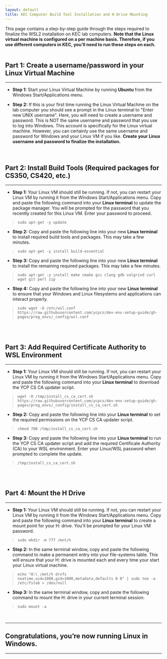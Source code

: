 ```yaml
---
layout: default
title: KEC Computer Build Tool Installation and H Drive Mounting
---
```


This page contains a step-by-step guide through the steps required to finalize
the WSL2 installation on KEC lab computers. **Note that the Linux virtual machine is
configured on a per machine basis. Therefore, if you use different computers in KEC,
you'll need to run these steps on each.**
<br><br>



## Part 1: Create a username/password in your Linux Virtual Machine

---

* **Step 1:** Start your Linux Virtual Machine by running **Ubuntu** from the Windows 
Start/Applications menu.

* **Step 2:** If this is your first time running the Linux Virtual Machine on the lab
computer you should see a prompt in the Linux terminal to "Enter new UNIX username". 
Here, you will need to create a username and password.  This is NOT the same username and 
password that you use to log into Windows. This account is specifically for the Linux 
virtual machine.  However, you can certainly use the same username and password for 
Windows and your Linux VM if you like. **Create your Linux username and password to 
finalize the installation.**
<br><br><br>



## Part 2: Install Build Tools (Required packages for CS350, CS420, etc.)

---

* **Step 1:** Your Linux VM should still be running. If not, you can restart your Linux 
VM by running it from the Windows Start/Applications menu. Copy and paste the following 
command into your **Linux terminal** to update the package manager. You will be 
prompted for the password that you recently created for this Linux VM. Enter your password
to proceed.

> ```
> sudo apt-get -y update
> ```


* **Step 2:** Copy and paste the following line into your new **Linux terminal** 
to install required build tools and packages. This may take a few minutes.

> ```
> sudo apt-get -y install build-essential
> ```


* **Step 3:** Copy and paste the following line into your new **Linux terminal** 
to install the remaining required packages. This may take a few minutes.

> ```
> sudo apt-get -y install make cmake gcc clang gdb valgrind curl wget git perl zip
> ```


* **Step 4:** Copy and paste the following line into your new **Linux terminal** to ensure 
that your Windows and Linux filesystems and applications can interact properly.

> ```
> sudo wget -O /etc/wsl.conf https://raw.githubusercontent.com/ycpcs/dev-env-setup-guide/gh-pages/prog_envs/_config/wsl.conf
> ```

<br><br>



## Part 3: Add Required Certificate Authority to WSL Environment

---

* **Step 1:** Your Linux VM should still be running. If not, you can restart your Linux VM by running it from the Windows Start/Applications menu. Copy and paste the following command into your **Linux terminal** to download the YCP CS CA updater script.

> ```
> wget -O /tmp/install_cs_ca_cert.sh https://raw.githubusercontent.com/ycpcs/dev-env-setup-guide/gh-pages/prog_envs/_config/install_cs_ca_cert.sh
> ```


* **Step 2:** Copy and paste the following line into your **Linux terminal** to set the required permissions on the YCP CS CA updater script.

> ```
> chmod 700 /tmp/install_cs_ca_cert.sh
> ```


* **Step 3:** Copy and paste the following line into your **Linux terminal** to run the YCP CS CA updater script and add the required Certificate Authority (CA) to your WSL environment. Enter your Linux/WSL password when prompted to complete the update.

> ```
> /tmp/install_cs_ca_cert.sh
> ```

<br><br>



## Part 4: Mount the H Drive

---

* **Step 1:** Your Linux VM should still be running. If not, you can restart your Linux 
VM by running it from the Windows Start/Applications menu. Copy and paste the following 
command into your **Linux terminal** to create a mount point for your H: drive.  You'll
be prompted for your Linux VM password.

> ```
> sudo mkdir -m 777 /mnt/h
> ```


* **Step 2:** In the same terminal window, copy and paste the following command to make
a permanent entry into your file-systems table.  This will ensure that your H: drive is 
mounted each and every time your start your Linux virtual machine.

> ```
> echo "H:\ /mnt/h drvfs noatime,uid=1000,gid=1000,metadata,defaults 0 0" | sudo tee -a /etc/fstab > /dev/null
> ```


* **Step 3:** In the same terminal window, copy and paste the following command to mount 
the H: drive in your current terminal session.

> ```
> sudo mount -a
> ```


<br>


---

## Congratulations, you’re now running Linux in Windows.

--- 

